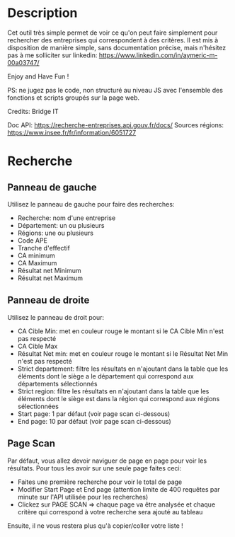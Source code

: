# Description
Cet outil très simple permet de voir ce qu'on peut faire simplement pour rechercher des entreprises qui correspondent à des critères.
Il est mis à disposition de manière simple, sans documentation précise, mais n'hésitez pas à me solliciter sur linkedin: https://www.linkedin.com/in/aymeric-m-00a03747/

Enjoy and Have Fun !

PS: ne jugez pas le code, non structuré au niveau JS avec l'ensemble des fonctions et scripts groupés sur la page web. 

Credits: Bridge IT

Doc API: https://recherche-entreprises.api.gouv.fr/docs/
Sources régions: https://www.insee.fr/fr/information/6051727

# Recherche
## Panneau de gauche
Utilisez le panneau de gauche pour faire des recherches:
- Recherche: nom d'une entreprise
- Département: un ou plusieurs
- Régions: une ou plusieurs
- Code APE
- Tranche d'effectif
- CA minimum
- CA Maximum
- Résultat net Minimum
- Résultat net Maximum

## Panneau de droite
Utilisez le panneau de droit pour:
- CA Cible Min: met en couleur rouge le montant si le CA Cible Min n'est pas respecté
- CA Cible Max
- Résultat Net min: met en couleur rouge le montant si le Résultat Net Min n'est pas respecté
- Strict departement: filtre les résultats en n'ajoutant dans la table que les éléments dont le siège a le département qui correspond aux départements sélectionnés
- Strict region: filtre les résultats en n'ajoutant dans la table que les éléments dont le siège est dans la région qui correspond aux régions sélectionnées
- Start page: 1 par défaut (voir page scan ci-dessous)
- End page: 10 par défaut (voir page scan ci-dessous)

## Page Scan
Par défaut, vous allez devoir naviguer de page en page pour voir les résultats. Pour tous les avoir sur une seule page faites ceci:
- Faites une première recherche pour voir le total de page
- Modifier Start Page et End page (attention limite de 400 requêtes par minute sur l'API utilisée pour les recherches)
- Clickez sur PAGE SCAN => chaque page va être analysée et chaque critère qui correspond à votre recherche sera ajouté au tableau

Ensuite, il ne vous restera plus qu'à copier/coller votre liste !